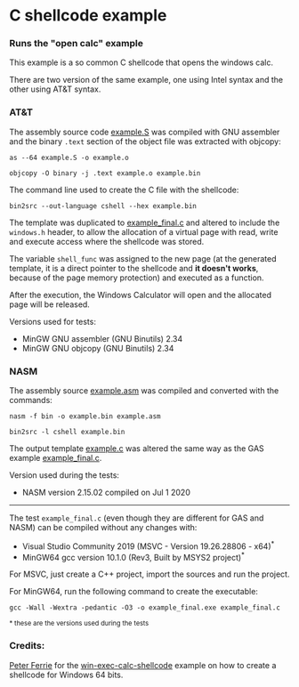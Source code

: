 # C shellcode example

### Runs the "open calc" example

This example is a so common C shellcode that opens the windows calc.

There are two version of the same example, one using Intel syntax and the other using 
AT&T syntax.

<a name="GAS"></a>
### AT&T

The assembly source code [example.S][3] was compiled with GNU assembler and the 
binary `.text` section of the object file was extracted with objcopy:

    as --64 example.S -o example.o
    
    objcopy -O binary -j .text example.o example.bin

The command line used to create the C file with the shellcode:

    bin2src --out-language cshell --hex example.bin

The template was duplicated to [example_final.c][5] and altered to include the 
`windows.h` header, to allow the allocation of a virtual page with read, write 
and execute access where the shellcode was stored.

The variable `shell_func` was assigned to the new page (at the generated template,
it is a direct pointer to the shellcode and **it doesn't works**, because of the 
page memory protection) and executed as a function.

After the execution, the Windows Calculator will open and the allocated page will be
released.

Versions used for tests:

 * MinGW GNU assembler (GNU Binutils) 2.34
 * MinGW GNU objcopy (GNU Binutils) 2.34
    
### NASM

The assembly source [example.asm][6] was compiled and converted with the commands:

    nasm -f bin -o example.bin example.asm

    bin2src -l cshell example.bin
    
The output template [example.c][7] was altered the same way as the GAS example
[example_final.c][8].

Version used during the tests:

 * NASM version 2.15.02 compiled on Jul  1 2020
 
---

The test `example_final.c` (even though they are different for GAS and NASM) can be 
compiled without any changes with:

- Visual Studio Community 2019 (MSVC - Version 19.26.28806 - x64)<sup>*</sup> 
- MinGW64 gcc version 10.1.0 (Rev3, Built by MSYS2 project)<sup>*</sup> 

For MSVC, just create a C++ project, import the sources and run the project.

For MinGW64, run the following command to create the executable:

    gcc -Wall -Wextra -pedantic -O3 -o example_final.exe example_final.c


<sub>* these are the versions used during the tests</sub>

### Credits:

[Peter Ferrie][1] for the [win-exec-calc-shellcode][2] example on how to create a shellcode 
for Windows 64 bits.

[1]: https://github.com/peterferrie
[2]: https://github.com/peterferrie/win-exec-calc-shellcode
[3]: ./gas/example.S
[5]: ./gas/example_final.c
[6]: ./nasm/example.asm
[7]: ./nasm/example.c
[8]: ./nasm/example_final.c 


